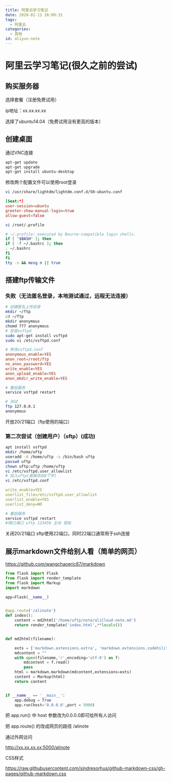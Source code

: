 ```yaml
---
title: 阿里云学习笔记
date: 2020-01-11 16:09:31
tags:
  - 阿里云
categories:
  - 其他
id: aliyun-note
---
```


# 阿里云学习笔记(很久之前的尝试)

## 购买服务器

选择套餐（注册免费试用）

ip地址：xx.xx.xx.xx

选择了ubuntu14.04（免费试用没有更高的版本）

## 创建桌面

通过VNC连接

```bash
apt-get update
apt-get upgrade
apt-get install ubuntu-desktop
```

修改两个配置文件可以使用root登录

```bash
vi /usr/share/lightdm/lightdm.conf.d/50-ubuntu.conf
```

```conf
[Seat:*]
user-session=ubuntu
greeter-show-manual-login=true
allow-guest=false
```

```bash
vi /root/.profile
```

```bash
# ~/.profile: executed by Bourne-compatible login shells.
if [ "$BASH" ]; then
if [ -f ~/.bashrc ]; then
. ~/.bashrc
fi
fi
tty -s && mesg n || true
```

## 搭建ftp传输文件

### 失败（无法匿名登录，本地测试通过，远程无法连接）

```bash
# 创建匿名上传目录
mkdir ~/ftp
cd ~/ftp
mkdir anonymous
chomd 777 anonymous
# 安装vsftpd
sudo apt-get install vsftpd
sudo vi /etc/vsftpd.conf
```

```conf
# 修改vsftpd.conf
anonymous_enable=YES
anon_root=/root/ftp
no_anon_password=YES
write_enable=YES
anon_upload_enable=YES
anon_mkdir_write_enable=YES
```

```bash
# 重启服务
service vsftpd restart
```

```bash
# 测试
ftp 127.0.0.1
anonymous
```

开放20/21端口（ftp使用的端口）

### 第二次尝试（创建用户）（sftp）(成功)

```bash
apt install vsftpd
mkdir /home/uftp
useradd -d /home/uftp -s /bin/bash uftp
passwd uftp
chown uftp:uftp /home/uftp
vi /etc/vsftpd.user_allowlist
# 加入uftp(直接添加4个字)
vi /etc/vsftpd.conf
```

```yaml
write_enable=YES
userlist_file=/etc/vsftpd.user_allowlist
userlist_enable=YES
userlist_deny=NO
```

```bash
# 重启服务
service vsftpd restart
#用21端口 uftp 123456 主动 登陆
```

关闭20/21端口 sftp使用22端口，同时22端口通常用于ssh连接

## 展示markdown文件给别人看（简单的网页）

https://github.com/wangchaoeric87/markdown

```python
from flask import Flask
from flask import render_template
from flask import Markup
import markdown

app=Flask(__name__)


@app.route('/alinote')
def index():
	content = md2html('/home/uftp/note/aliCloud-note.md')
	return render_template('index.html',**locals())


def md2html(filename):

	exts = ['markdown.extensions.extra', 'markdown.extensions.codehilite','markdown.extensions.tables','markdown.extensions.toc']
	mdcontent = ""
	with open(filename,'r',encoding='utf-8') as f:
		mdcontent = f.read()
		pass
	html = markdown.markdown(mdcontent,extensions=exts)
	content = Markup(html)
	return content


if __name__ == '__main__':
	app.debug = True
	app.run(host='0.0.0.0',port = 5000)
```

把 app.run() 中 host 参数改为0.0.0.0即可给所有人访问

把 app.route() 的改成网页的路径 /alinote

通过外网访问

http://xx.xx.xx.xx:5000/alinote

CSS样式

https://raw.githubusercontent.com/sindresorhus/github-markdown-css/gh-pages/github-markdown.css
